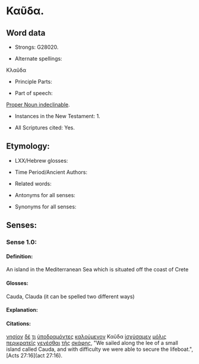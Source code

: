 # Καῦδα.

<!-- Status: S2=Needs2ndReview -->
<!-- Lexica used for edits: BDAG, FFM, LN, BN, A-S -->

## Word data

* Strongs: G28020.


* Alternate spellings:

Κλαῦδα

* Principle Parts: 

* Part of speech: 

[Proper Noun indeclinable](http://ugg.readthedocs.io/en/latest/proper_noun_indeclinable.html).

* Instances in the New Testament: 1.

* All Scriptures cited: Yes.

## Etymology: 

* LXX/Hebrew glosses: 

* Time Period/Ancient Authors: 

* Related words: 

* Antonyms for all senses:

* Synonyms for all senses: 

## Senses:

### Sense 1.0:

#### Definition: 

An island in the Mediterranean Sea which is situated off the coast of Crete  

#### Glosses:

Cauda, Clauda (it can be spelled two different ways)

#### Explanation:

#### Citations:

[νησίον](../G35190/01.md) [δέ](../G11610/01.md) [τι](../G51000/01.md) [ὑποδραμόντες](../G52950/01.md) [καλούμενον](../G25640/01.md) Καῦδα [ἰσχύσαμεν](../G24800/01.md) [μόλις](../G34330/01.md) [περικρατεῖς](../G40310/01.md) [γενέσθαι](../G10960/01.md) [τῆς](../G35880/01.md) [σκάφης](../G46270/01.md), 
"We sailed along the lee of a small island called Cauda, and with difficulty we were able to secure the lifeboat.", 
[Acts 27:16](act 27:16).  
